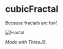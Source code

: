 # cubicFractal

Because fractals are fun!

![Fractal](https://i.imgur.com/TCoVb2X.jpg)

*Made with ThreeJS*
